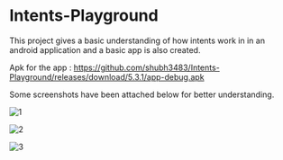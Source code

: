# Intents-Playground

This project gives a basic understanding of how intents work in in an android application and a basic app is also created.

Apk for the app : https://github.com/shubh3483/Intents-Playground/releases/download/5.3.1/app-debug.apk

Some screenshots have been attached below for better understanding.

![1](https://user-images.githubusercontent.com/65455693/116728087-17737b00-aa03-11eb-96bb-ddf7e10331cd.JPG)

![2](https://user-images.githubusercontent.com/65455693/116728127-22c6a680-aa03-11eb-8d08-a1076d1899cf.JPG)

![3](https://user-images.githubusercontent.com/65455693/116728145-29551e00-aa03-11eb-8d4f-c630583e3871.JPG)
